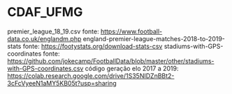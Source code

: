 # CDAF_UFMG

premier_league_18_19.csv fonte: https://www.football-data.co.uk/englandm.php
england-premier-league-matches-2018-to-2019-stats fonte: https://footystats.org/download-stats-csv
stadiums-with-GPS-coordinates fonte: https://github.com/jokecamp/FootballData/blob/master/other/stadiums-with-GPS-coordinates.csv
código geração elo 2017 a 2019: https://colab.research.google.com/drive/1S35NIDZnBBt2-3cFcVyeeN1aMY5KB05t?usp=sharing

